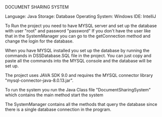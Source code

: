DOCUMENT SHARING SYSTEM

Language: Java
Storage: Database
Operating System: Windows
IDE: IntelliJ

To Run the project you need to have MYSQL server and set up the database with user "root" and password "password"
If you don't have the user like that in the SystemManager you can go to the getConnection method and change the login
for the database. 

When you have MYSQL installed you set up the database by running the commands in DSSDatabase.SQL file in the project. You can just copy and paste all the commands into the MYSQL console and the database will be set up.

The project uses JAVA SDK 9.0 and requires the MYSQL connector library "mysql-connector-java-8.0.13.jar".

To run the system you run the Java Class file "DocumentSharingSystem" which contains the main method start the system 

The SystemManager contains all the methods that query the database since there is a single database connection in the program. 
